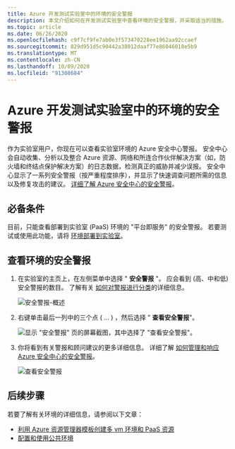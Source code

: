 ```yaml
---
title: Azure 开发测试实验室中的环境的安全警报
description: 本文介绍如何在开发测试实验室中查看环境的安全警报，并采取适当的措施。
ms.topic: article
ms.date: 06/26/2020
ms.openlocfilehash: c9f7cf9fe7ab0e3f573470228ee1962aa92ccaef
ms.sourcegitcommit: 829d951d5c90442a38012daaf77e86046018e5b9
ms.translationtype: MT
ms.contentlocale: zh-CN
ms.lasthandoff: 10/09/2020
ms.locfileid: "91308684"
---
```

# <a name="security-alerts-for-environments-in-azure-devtest-labs"></a>Azure 开发测试实验室中的环境的安全警报
作为实验室用户，你现在可以查看实验室环境的 Azure 安全中心警报。 安全中心会自动收集、分析以及整合 Azure 资源、网络和所连合作伙伴解决方案（如，防火墙和终结点保护解决方案）的日志数据，检测真正的威胁并减少误报。 安全中心显示了一系列安全警报（按严重程度排序），并显示了快速调查问题所需的信息以及修复攻击的建议。 [详细了解 Azure 安全中心的安全警报](../security-center//security-center-alerts-overview.md)。  


## <a name="prerequisites"></a>必备条件
目前，只能查看部署到实验室 (PaaS) 环境的 "平台即服务" 的安全警报。 若要测试或使用此功能，请将 [环境部署到实验室](devtest-lab-create-environment-from-arm.md)。 

## <a name="view-security-alerts-for-an-environment"></a>查看环境的安全警报

1. 在实验室的主页上，在左侧菜单中选择 " **安全警报** "。 应会看到 (高、中和低) 安全警报的数目。 了解有关 [如何对警报进行分类](../security-center/security-center-alerts-overview.md#how-are-alerts-classified)的详细信息。

    ![安全警报-概述](./media/environment-security-alerts/security-alerts-overview-page.png)
2. 右键单击最后一列中的三个点 ( ... ) ，然后选择 " **查看安全警报**"。 

    ![显示 "安全警报" 页的屏幕截图，其中选择了 "查看安全警报"。](./media/environment-security-alerts/view-security-alerts-menu.png)
    
3. 你将看到有关警报和顾问建议的更多详细信息。 详细了解 [如何管理和响应 Azure 安全中心的安全警报](../security-center/security-center-managing-and-responding-alerts.md)。

    ![查看安全警报](./media/environment-security-alerts/advisor-recommendations.png)


## <a name="next-steps"></a>后续步骤
若要了解有关环境的详细信息，请参阅以下文章：

- [利用 Azure 资源管理器模板创建多 vm 环境和 PaaS 资源](devtest-lab-create-environment-from-arm.md)
- [配置和使用公共环境](devtest-lab-configure-use-public-environments.md)
